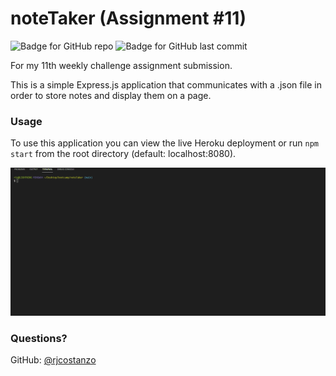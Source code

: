 # noteTaker (Assignment #11)

![Badge for GitHub repo](https://img.shields.io/github/languages/top/rjcostanzo/noteTaker?style=flat&logo=appveyor) ![Badge for GitHub last commit](https://img.shields.io/github/last-commit/rjcostanzo/noteTaker?style=flat&logo=appveyor)

For my 11th weekly challenge assignment submission.

This is a simple Express.js application that communicates with a .json file in order to store notes and display them on a page.

### Usage

To use this application you can view the live Heroku deployment or run `npm start` from the root directory (default: localhost:8080).

![GIF Demo](./demo.gif)

### Questions? 

GitHub: [@rjcostanzo](https://api.github.com/users/rjcostanzo)